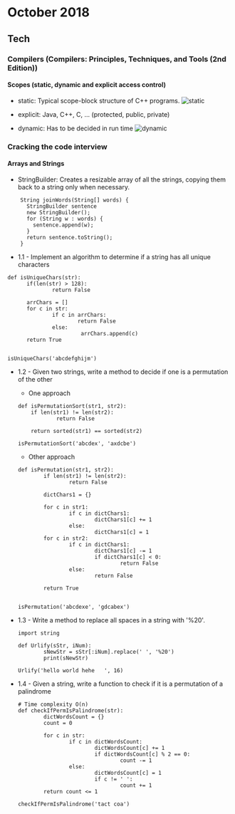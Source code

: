 October 2018
==========

Tech
----


### Compilers (Compilers: Principles, Techniques, and Tools (2nd Edition))
  
  #### Scopes (static, dynamic and explicit access control)
  
   - static: Typical scope-block structure of C++ programs.
   ![static](https://i.imgur.com/26nvu5U.png)

    
   - explicit: Java, C++, C, ... (protected, public, private)
    
   - dynamic: Has to be decided in run time
   ![dynamic](https://i.imgur.com/HT3JMFu.png)
  
    
### Cracking the code interview

  #### Arrays and Strings
    
  - StringBuilder: Creates a resizable array of all the strings, copying them back to a string only when necessary.
```
    String joinWords(String[] words) {
      StringBuilder sentence
      new StringBuilder();
      for (String w : words) {
        sentence.append(w);
      }
      return sentence.toString();
    }
```

  - 1.1 - Implement an algorithm to determine if a string has all unique characters
  
  ```
  def isUniqueChars(str):
        if(len(str) > 128):
                return False

        arrChars = []
        for c in str:
                if c in arrChars:
                        return False
                else:
                         arrChars.append(c)
        return True


  isUniqueChars('abcdefghijm')
  ```
  
  - 1.2 - Given two strings, write a method to decide if one is a permutation of the other
  
  
    - One approach
   
    ```
    def isPermutationSort(str1, str2):
        if len(str1) != len(str2):
                return False

        return sorted(str1) == sorted(str2)

    isPermutationSort('abcdex', 'axdcbe')
    ```
    - Other approach
    ```
    def isPermutation(str1, str2):
            if len(str1) != len(str2):
                    return False

            dictChars1 = {}

            for c in str1:
                    if c in dictChars1:
                            dictChars1[c] += 1
                    else:
                            dictChars1[c] = 1
            for c in str2:
                    if c in dictChars1:
                            dictChars1[c] -= 1
                            if dictChars1[c] < 0:
                                    return False
                    else:
                            return False

            return True


    isPermutation('abcdexe', 'gdcabex')                                
    ```
    
  - 1.3 - Write a method to replace all spaces in a string with '%20'.
    ```
    import string

    def Urlify(sStr, iNum):
            sNewStr = sStr[:iNum].replace(' ', '%20')
            print(sNewStr)
            
    Urlify('hello world hehe   ', 16)                                         
    ```
    
  - 1.4 - Given a string, write a function to check if it is a permutation of a palindrome
    
    ```
    # Time complexity O(n)
    def checkIfPermIsPalindrome(str):
            dictWordsCount = {}
            count = 0

            for c in str:
                    if c in dictWordsCount:
                            dictWordsCount[c] += 1     
                            if dictWordsCount[c] % 2 == 0:
                                    count -= 1
                    else:
                            dictWordsCount[c] = 1
                            if c != ' ':
                                    count += 1
            return count <= 1
            
    checkIfPermIsPalindrome('tact coa')
    ```
